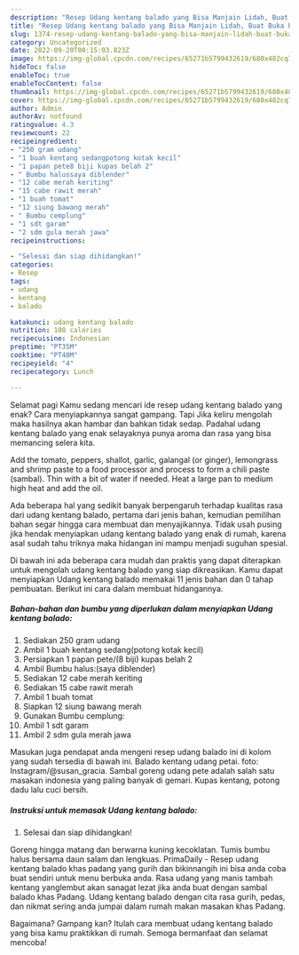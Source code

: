 ```yaml
---
description: "Resep Udang kentang balado yang Bisa Manjain Lidah, Buat Buka Puasa Enak"
title: "Resep Udang kentang balado yang Bisa Manjain Lidah, Buat Buka Puasa Enak"
slug: 1374-resep-udang-kentang-balado-yang-bisa-manjain-lidah-buat-buka-puasa-enak
category: Uncategorized
date: 2022-09-20T00:15:03.823Z
image: https://img-global.cpcdn.com/recipes/65271b5799432619/680x482cq70/udang-kentang-balado-foto-resep-utama.jpg
hideToc: false
enableToc: true
enableTocContent: false
thumbnail: https://img-global.cpcdn.com/recipes/65271b5799432619/680x482cq70/udang-kentang-balado-foto-resep-utama.jpg
cover: https://img-global.cpcdn.com/recipes/65271b5799432619/680x482cq70/udang-kentang-balado-foto-resep-utama.jpg
author: Admin
authorAv: notfound
ratingvalue: 4.3
reviewcount: 22
recipeingredient:
- "250 gram udang"
- "1 buah kentang sedangpotong kotak kecil"
- "1 papan pete8 biji kupas belah 2"
- " Bumbu halussaya diblender"
- "12 cabe merah keriting"
- "15 cabe rawit merah"
- "1 buah tomat"
- "12 siung bawang merah"
- " Bumbu cemplung"
- "1 sdt garam"
- "2 sdm gula merah jawa"
recipeinstructions:

- "Selesai dan siap dihidangkan!"
categories:
- Resep
tags:
- udang
- kentang
- balado

katakunci: udang kentang balado 
nutrition: 108 calories
recipecuisine: Indonesian
preptime: "PT35M"
cooktime: "PT40M"
recipeyield: "4"
recipecategory: Lunch

---
```



Selamat pagi Kamu sedang mencari ide resep udang kentang balado yang enak? Cara menyiapkannya sangat gampang. Tapi Jika keliru mengolah maka hasilnya akan hambar dan bahkan tidak sedap. Padahal udang kentang balado yang enak selayaknya punya aroma dan rasa yang bisa memancing selera kita.


Add the tomato, peppers, shallot, garlic, galangal (or ginger), lemongrass and shrimp paste to a food processor and process to form a chili paste (sambal). Thin with a bit of water if needed. Heat a large pan to medium high heat and add the oil.

Ada beberapa hal yang sedikit banyak berpengaruh terhadap kualitas rasa dari udang kentang balado, pertama dari jenis bahan, kemudian pemilihan bahan segar hingga cara membuat dan menyajikannya. Tidak usah pusing jika hendak menyiapkan udang kentang balado yang enak di rumah, karena asal sudah tahu triknya maka hidangan ini mampu menjadi suguhan spesial.


Di bawah ini ada beberapa cara mudah dan praktis yang dapat diterapkan untuk mengolah udang kentang balado yang siap dikreasikan. Kamu dapat menyiapkan Udang kentang balado memakai 11 jenis bahan dan 0 tahap pembuatan. Berikut ini cara dalam membuat hidangannya.

<!--inarticleads1-->

##### Bahan-bahan dan bumbu yang diperlukan dalam menyiapkan Udang kentang balado:

1. Sediakan 250 gram udang
1. Ambil 1 buah kentang sedang(potong kotak kecil)
1. Persiapkan 1 papan pete/(8 biji) kupas belah 2
1. Ambil  Bumbu halus:(saya diblender)
1. Sediakan 12 cabe merah keriting
1. Sediakan 15 cabe rawit merah
1. Ambil 1 buah tomat
1. Siapkan 12 siung bawang merah
1. Gunakan  Bumbu cemplung:
1. Ambil 1 sdt garam
1. Ambil 2 sdm gula merah jawa


Masukan juga pendapat anda mengeni resep udang balado ini di kolom yang sudah tersedia di bawah ini. Balado kentang udang petai. foto: Instagram/@susan_gracia. Sambal goreng udang pete adalah salah satu masakan indonesia yang paling banyak di gemari. Kupas kentang, potong dadu lalu cuci bersih. 

<!--inarticleads2-->

##### Instruksi untuk memasak Udang kentang balado:


1. Selesai dan siap dihidangkan!

Goreng hingga matang dan berwarna kuning kecoklatan. Tumis bumbu halus bersama daun salam dan lengkuas. PrimaDaily - Resep udang kentang balado khas padang yang gurih dan bikinnangih ini bisa anda coba buat sendiri untuk menu berbuka anda. Rasa udang yang manis tambah kentang yanglembut akan sanagat lezat jika anda buat dengan sambal balado khas Padang. Udang kentang balado dengan cita rasa gurih, pedas, dan nikmat sering anda jumpai dalam rumah makan masakan khas Padang. 

Bagaimana? Gampang kan? Itulah cara membuat udang kentang balado yang bisa kamu praktikkan di rumah. Semoga bermanfaat dan selamat mencoba!
